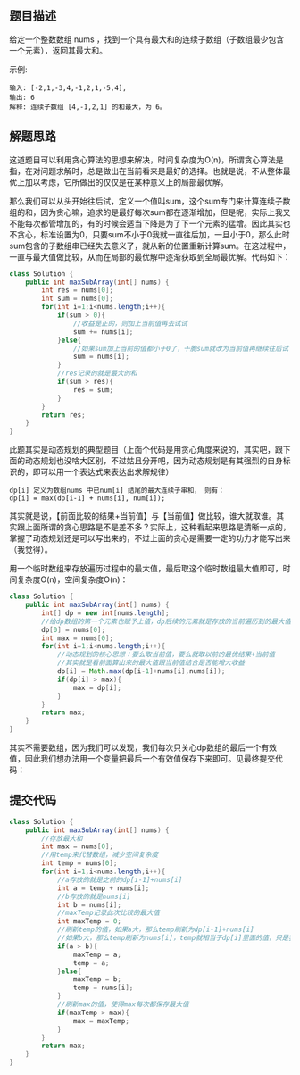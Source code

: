 ## 题目描述

给定一个整数数组 nums ，找到一个具有最大和的连续子数组（子数组最少包含一个元素），返回其最大和。

示例:


```
输入: [-2,1,-3,4,-1,2,1,-5,4],
输出: 6
解释: 连续子数组 [4,-1,2,1] 的和最大，为 6。
```



## 解题思路

这道题目可以利用贪心算法的思想来解决，时间复杂度为O(n)，所谓贪心算法是指，在对问题求解时，总是做出在当前看来是最好的选择。也就是说，不从整体最优上加以考虑，它所做出的仅仅是在某种意义上的局部最优解。

那么我们可以从头开始往后试，定义一个值叫sum，这个sum专门来计算连续子数组的和，因为贪心嘛，追求的是最好每次sum都在逐渐增加，但是呢，实际上我又不能每次都管增加的，有的时候会适当下降是为了下一个元素的猛增。因此其实也不贪心，标准设置为0，只要sum不小于0我就一直往后加，一旦小于0，那么此时sum包含的子数组串已经失去意义了，就从新的位置重新计算sum。在这过程中，一直与最大值做比较，从而在局部的最优解中逐渐获取到全局最优解。代码如下：


```java
class Solution {
    public int maxSubArray(int[] nums) {
        int res = nums[0];
        int sum = nums[0];
        for(int i=1;i<nums.length;i++){
            if(sum > 0){
                //收益是正的，则加上当前值再去试试
                sum += nums[i];
            }else{
                //如果sum加上当前的值都小于0了，干脆sum就改为当前值再继续往后试
                sum = nums[i];
            }
            //res记录的就是最大的和
            if(sum > res){
                res = sum;
            }
        }
        return res;
    }
}
```

此题其实是动态规划的典型题目（上面个代码是用贪心角度来说的，其实吧，跟下面的动态规划也没啥大区别，不过姑且分开吧，因为动态规划是有其强烈的自身标识的，即可以用一个表达式来表达出求解规律）


```
dp[i] 定义为数组nums 中已num[i] 结尾的最大连续子串和， 则有：
dp[i] = max(dp[i-1] + nums[i], num[i]);
```

其实就是说，【前面比较的结果+当前值】与【当前值】做比较，谁大就取谁。其实跟上面所谓的贪心思路是不是差不多？实际上，这种看起来思路是清晰一点的，掌握了动态规划还是可以写出来的，不过上面的贪心是需要一定的功力才能写出来（我觉得）。

用一个临时数组来存放遍历过程中的最大值，最后取这个临时数组最大值即可，时间复杂度O(n)，空间复杂度O(n)：

```java
class Solution {
    public int maxSubArray(int[] nums) {
        int[] dp = new int[nums.length];
        //给dp数组的第一个元素也赋予上值，dp后续的元素就是存放的当前遍历到的最大值
        dp[0] = nums[0];
        int max = nums[0];
        for(int i=1;i<nums.length;i++){
            //动态规划的核心思想：要么取当前值，要么就取以前的最优结果+当前值
            //其实就是看前面算出来的最大值跟当前值结合是否能增大收益
            dp[i] = Math.max(dp[i-1]+nums[i],nums[i]);
            if(dp[i] > max){
                max = dp[i];
            }
        }
        return max;
    }
}
```

其实不需要数组，因为我们可以发现，我们每次只关心dp数组的最后一个有效值，因此我们想办法用一个变量把最后一个有效值保存下来即可。见最终提交代码：

## 提交代码

```java
class Solution {
    public int maxSubArray(int[] nums) {
        //存放最大和
        int max = nums[0];
        //用temp来代替数组，减少空间复杂度
        int temp = nums[0];
        for(int i=1;i<nums.length;i++){
            //a存放的就是之前的dp[i-1]+nums[i]
            int a = temp + nums[i];
            //b存放的就是nums[i]
            int b = nums[i];
            //maxTemp记录此次比较的最大值
            int maxTemp = 0;
            //刷新temp的值，如果a大，那么temp刷新为dp[i-1]+nums[i]
            //如果b大，那么temp刷新为nums[i]，temp就相当于dp[i]里面的值，只是我们不关心i之前的值了，所以只要存下dp[i]的值就够了
            if(a > b){
                maxTemp = a;
                temp = a;
            }else{
                maxTemp = b;
                temp = nums[i];
            }
            //刷新max的值，使得max每次都保存最大值
            if(maxTemp > max){
                max = maxTemp;
            }
        } 
        return max;
    }
}
```
